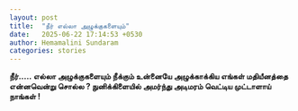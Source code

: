 ```yaml
---
layout: post
title:  "நீர் எல்லா அழுக்குகளையும்"
date:   2025-06-22 17:14:53 +0530
author: Hemamalini Sundaram
categories: stories
---
```


**நீர்\..... எல்லா அழுக்குகளையும் நீக்கும் உன்னையே அழுக்காக்கிய எங்கள் மதியீனத்தை
என்னவென்று சொல்ல ? நுனிக்கிளையில் அமர்ந்து அடிமரம் வெட்டிய முட்டாளாய் நாங்கள் !**
